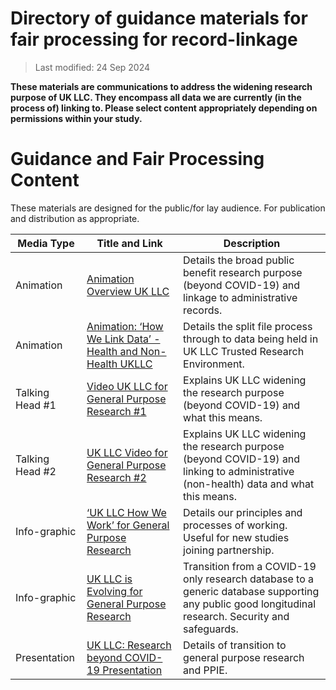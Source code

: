 # Directory of guidance materials for fair processing for record-linkage 

> Last modified: 24 Sep 2024

**These materials are communications to address the widening research purpose of UK LLC.
They encompass all data we are currently (in the process of) linking to.
Please select content appropriately depending on permissions within your study.**

# Guidance and Fair Processing Content 

These materials are designed for the public/for lay audience. For publication and distribution as appropriate. 

| Media Type              | Title and Link                                                                                                  | Description                                                                                                                   |
|-------------------------|-----------------------------------------------------------------------------------------------------------------|-------------------------------------------------------------------------------------------------------------------------------|
| Animation               | [Animation Overview UK LLC](https://www.youtube.com/watch?v=QfyaG3zemcs)                                     | Details the broad public benefit research purpose (beyond COVID-19) and linkage to administrative records.                  |
| Animation               | [Animation: ‘How We Link Data’ - Health and Non-Health UKLLC](https://www.youtube.com/watch?v=FXnHc8R3UW0) | Details the split file process through to data being held in UK LLC Trusted Research Environment.                           |
| Talking Head #1         | [Video UK LLC for General Purpose Research #1](https://www.youtube.com/watch?v=dPvz2U2qwRs)       | Explains UK LLC widening the research purpose (beyond COVID-19) and what this means.                                       |
| Talking Head #2         | [UK LLC Video for General Purpose Research #2](https://www.youtube.com/watch?v=SBwQ5PcyRIc) | Explains UK LLC widening the research purpose (beyond COVID-19) and linking to administrative (non-health) data and what this means. |
| Info-graphic            | [‘UK LLC How We Work’ for General Purpose Research](_static/Infographic_HowWeWork_GeneralPurposeResearch_UKLLCv2-MED-COM-005.png) | Details our principles and processes of working. Useful for new studies joining partnership.                                  |
| Info-graphic            | [UK LLC is Evolving for General Purpose Research](_static/Infographic_WeAreEvolving_MovingToGeneralPurposeResearch_UKLLCv1_MED-COM-006.png) | Transition from a COVID-19 only research database to a generic database supporting any public good longitudinal research. Security and safeguards. |
| Presentation            | [UK LLC: Research beyond COVID-19 Presentation](_static/Slides_GeneralPurposeResearch_PPIEIntroUKLLCv1-MED-COM-007.pptx) | Details of transition to general purpose research and PPIE.                                                                   |

 